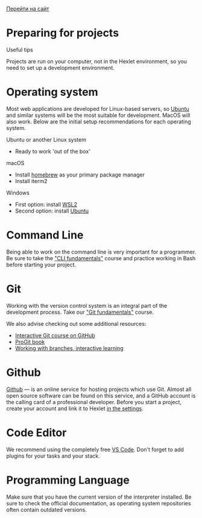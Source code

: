 [Перейти на сайт](https://ru.hexlet.io)

# Preparing for projects

Useful tips

Projects are run on your computer, not in the Hexlet environment, so you need to set up a development environment.

# Operating system

Most web applications are developed for Linux-based servers, so [Ubuntu](https://www.ubuntu.com/) and similar systems will be the most suitable for development. MacOS will also work. Below are the initial setup recommendations for each operating system.

Ubuntu or another Linux system

* Ready to work 'out of the box'

macOS

* Install [homebrew](https://brew.sh/) as your primary package manager
* Install iterm2

Windows

* First option: install [WSL2](https://docs.microsoft.com/en-us/windows/wsl/install)
* Second option: install [Ubuntu](https://ubuntu.com/tutorials/install-ubuntu-desktop#1-overview)

# Command Line

Being able to work on the command line is very important for a programmer. Be sure to take the ["CLI fundamentals"](https://hexlet.io/courses/cli-fundamentals) course and practice working in Bash before starting your project.

# Git

Working with the version control system is an integral part of the development process. Take our ["Git fundamentals"](https://hexlet.io/courses/intro_to_git) course.

We also advise checking out some additional resources:

* [Interactive Git course on GitHub](https://try.github.io/)
* [ProGit book](https://git-scm.com/book/en/v2)
* [Working with branches, interactive learning](https://learngitbranching.js.org/?locale=en_EN)

# Github

[Github](https://github.com/) — is an online service for hosting projects which use Git. Almost all open source software can be found on this service, and a GitHub account is the calling card of a professional developer. Before you start a project, create your account and link it to Hexlet [in the settings](https://hexlet.io/account/profile/edit).

# Code Editor

We recommend using the completely free [VS Code](https://code.visualstudio.com/). Don't forget to add plugins for your tasks and your stack.

# Programming Language

Make sure that you have the current version of the interpreter installed. Be sure to check the official documentation, as operating system repositories often contain outdated versions.
